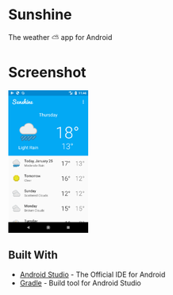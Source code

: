 # Sunshine
The weather ⛅ app for Android

# Screenshot
<img width="161" alt="Screeshot" src="https://raw.githubusercontent.com/JanhaviDahihande/Sunshine/master/screenshots/Screenshot%201.png">

## Built With

* [Android Studio](https://developer.android.com/studio/index.html) - The Official IDE for Android
* [Gradle](https://gradle.org/) - Build tool for Android Studio